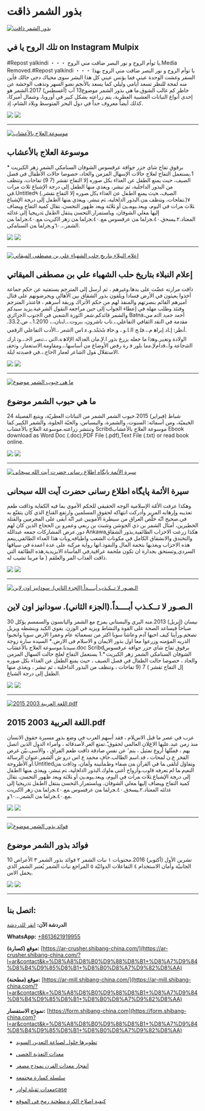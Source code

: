 # بذور الشمر ذاقت

<a href="https://swt.shibang-china.com/?l=ar&img&k=%D8%A8%D8%B0%D9%88%D8%B1+%D8%A7%D9%84%D8%B4%D9%85%D8%B1+%D8%B0%D8%A7%D9%82%D8%AA" target="_blank">![بذور الشمر ذاقت](http://static.shibang-china.com/all-800x300/610.jpg)</a>

## تلك الروح يا في on Instagram Mulpix
#Repost yalkindi ・・・ يا توأم الروح و نور البصر ضاقت مني الروح.Media Removed.#Repost yalkindi ・・・ يا توأم الروح و نور البصر ضاقت مني الروح بهذا السفر وغشت الوحدة عيني فما يؤنس عيني كل هذا البشر سوى محياك دجى حالك فأين منه لمحة للنظر تسعد أيامي وليلي كما يسعد بالأنجم نضو السهر وتذهب الوحشة عن خاطر كم غالب الشوق.ما هي بذور الشمر موضوع13 آب (أغسطس) 2017.الشمر هو إحدى أنواع النباتات العشبية العطرية، يتم زراعته بشكل كبير في أوروبا، وشمال أميركا، كذلك أيضاً معروف جداً في دول البحر المتوسط وبلاد الشام، إذ.


<a href="https://whatsapp.shibangsoft.com/WhatsApp.php" target="_blank" title="WhatsApp">![](http://static.shibang-china.com/icon/whatsapp.png)</a> <a href="https://swt.shibang-china.com/?l=ar&icon&k=%D8%A8%D8%B0%D9%88%D8%B1+%D8%A7%D9%84%D8%B4%D9%85%D8%B1+%D8%B0%D8%A7%D9%82%D8%AA" target="_blank">![](http://static.shibang-china.com/icon/chat-ar.png)</a>

---

<a href="https://swt.shibang-china.com/?l=ar&img&k=%D8%A8%D8%B0%D9%88%D8%B1+%D8%A7%D9%84%D8%B4%D9%85%D8%B1+%D8%B0%D8%A7%D9%82%D8%AA" target="_blank">![موسوعة العلاج بالأعشاب](http://static.shibang-china.com/all-800x300/169.jpg)</a>

## موسوعة العلاج بالأعشاب
برقوق تفاح شاي جزر جوافة عرقسوس الشوفان السنامكي الشمر زهر الكبريت * 1.يستعمل التفاح لعلاج حالات الإسهال المزمن والحاد، خصوصا حالات الأطفال في فصل الصيف، حيث يمنع الطفل عن الغذاء بكل صوره إلا التفاح تقشر (7 9) تفاحات، وتنظف من البذور الداخلية، ثم تبشر، ويغذي منها الطفل إلى درجة الإشباع ثلاث مرات في.Untitledاﻟﺼﻴف، ﺤﻴث ﻴﻤﻨﻊ اﻟطﻔل ﻋن اﻟﻐذاء ﺒﮐل ﺼوره إﻻ اﻟﺘﻔﺎح ﺘﻘﺸر.) ٩ ٧(.ﺘﻔﺎﺤﺎت، وﺘﻨظف ﻤن.اﻟﺒذور اﻟداﺨﻟﻴﺔ، ﺜم ﺘﺒﺸر، وﻴﻐذي ﻤﻨﻬﺎ اﻟطﻔل إﻟﯽ درﺠﺔ اﻹﺸﺒﺎع ﺜﻼث ﻤرات ﻓﻲ اﻟﻴوم، وﺒﻌد.ﻴوﻤ.ﻴن أو ﺜﻼﺜﺔ وﺒﻌد ظﻬور اﻟﺘﺤﺴن، ﺘﻘﻟل ﮐﻤﻴﺔ اﻟﺘﻔﺎح وﻴﻀﺎف إﻟﻴﻬﺎ ﻤﻐﻟﻲ اﻟﺸوﻓﺎن، وﺒﺎﺴﺘﻤرار.اﻟﺘﺤﺴن ﻴﻨﺘﻘل اﻟطﻔل ﺘدرﻴﺠﻴﺎ إﻟﯽ ﻏذاﺌﻪ اﻟﻤﻌﺘﺎد.٢.ﻴﺴﺤق.٤٠.ﺠراﻤﺎ ﻤن ﻋرﻗﺴوس ﻤﻊ.٤٠.ﺠراﻤﺎ ﻤن زﻫر اﻟﮐﺒرﻴت ﻤﻊ.٤٠.ﺠراﻤﺎ ﻤن اﻟﺸﻤر.،.٦٠و.ﺠراﻤﺎ ﻤن اﻟﺴﻨﺎﻤﮐﯽ.


<a href="https://whatsapp.shibangsoft.com/WhatsApp.php" target="_blank" title="WhatsApp">![](http://static.shibang-china.com/icon/whatsapp.png)</a> <a href="https://swt.shibang-china.com/?l=ar&icon&k=%D8%A8%D8%B0%D9%88%D8%B1+%D8%A7%D9%84%D8%B4%D9%85%D8%B1+%D8%B0%D8%A7%D9%82%D8%AA" target="_blank">![](http://static.shibang-china.com/icon/chat-ar.png)</a>

---

<a href="https://swt.shibang-china.com/?l=ar&img&k=%D8%A8%D8%B0%D9%88%D8%B1+%D8%A7%D9%84%D8%B4%D9%85%D8%B1+%D8%B0%D8%A7%D9%82%D8%AA" target="_blank">![إعلام النبلاء بتاريخ حلب الشهباء علي بن مصطفى الميقاتي](http://static.shibang-china.com/all-800x300/25.jpg)</a>

## إعلام النبلاء بتاريخ حلب الشهباء علي بن مصطفى الميقاتي
ذاقت مرارته عضّت على يدها.وغيرهم ، ثم أرسل إلى المترجم يستفتيه عن حكم جماعة أخذوا يعيثون في الأرض فسادا ويلقون بذور الشقاق بين الأهالي ويحرضونهم على قتال أميرهم القائم بنصرتهم والمنقذ لهم من حكم الأتراك وربقة أسرهم ، فاعتذر المترجم وقتئذ وطلب مهلة في إعطاء الجواب إلى حين مراجعة النقول الشرعية.يزيد سيدكم والشمر قائدكم.ﺷﻌﺭ ﺍﻟﺛﻭﺭﺓ ﺍﻟﺷﻌﺑﻲ ﻓﻲ ﺍﻟﺟﻧﻭﺏ ﺍﻟﺟﺯﺍﺋﺭﻱ Batnaأﺣﻣد ﺣﻣﯾد اﻟﺗﻣ ﻣﻲ، ﻣﻘدﻣﺔ ﻓﻲ اﻟﻧﻘد اﻟﺛﻘﺎﻓﻲ اﻟﺗﻔﺎﻋﻠﻲ.،.ﺗﺎب ﻧﺎﺷرون، ﺑﯾروت.،.ﻟﺑﻧﺎن،.، 1.2010.، ص.33.2. .أﻧظر: إ.ﺎد إﺑراﻫ م.،.ﻓﻠ ﺢ اﻟ ﺎ.و ، و.ﺣﺎﻓ ﷴ.و.ﻋ ﺎس اﻟﺷﻣر ،.اﻷدب اﻟﺗﻔﺎﻋﻠﻲ اﻟرﻗﻣﻲ اﻟوﻻدة وﺗﻐﯾﯾر.وﻫذا ﻣﺎ ﺟﻌﻠﻪ ﯾزرع ﺑذور ا.ﻹ.ﻣﺎن ﺎﻟﻌداﻟﺔ اﻹﻻﻫ ﺔ.اﻟﺗﻲ ،.ﺗﻧﺻر اﻟﺣ.،.وﺗ ﺎرك اﻟﺷﺟﺎﻋﺔ وا.،ﻗدامﻹ.ﻣﻣﺎ ﺑﻠور ﻓ رة رﻓض اﻷوﺿﺎع ﻣن أﺳﺎﺳﻬﺎ.،.وﻣﻘﺎوﻣﺔ.اﻻﺳﺗﻌﻣﺎر، وﺗﺣﻘﯾ اﻻﺳﺗﻘﻼل ﻘول اﻟﺷﺎﻋر ﻟﻌﻣﺎر اﻟﺣﺎج.،.ﻓﻲ ﻗﺻﯾدﺗﻪ ﻟﯾﻠﺔ.


<a href="https://whatsapp.shibangsoft.com/WhatsApp.php" target="_blank" title="WhatsApp">![](http://static.shibang-china.com/icon/whatsapp.png)</a> <a href="https://swt.shibang-china.com/?l=ar&icon&k=%D8%A8%D8%B0%D9%88%D8%B1+%D8%A7%D9%84%D8%B4%D9%85%D8%B1+%D8%B0%D8%A7%D9%82%D8%AA" target="_blank">![](http://static.shibang-china.com/icon/chat-ar.png)</a>

---

<a href="https://swt.shibang-china.com/?l=ar&img&k=%D8%A8%D8%B0%D9%88%D8%B1+%D8%A7%D9%84%D8%B4%D9%85%D8%B1+%D8%B0%D8%A7%D9%82%D8%AA" target="_blank">![ما هي حبوب الشمر موضوع](http://static.shibang-china.com/all-800x300/355.jpg)</a>

## ما هي حبوب الشمر موضوع
24 شباط (فبراير) 2015.حبوب الشمر الشمر من النباتات العطريّة، ويتبع الفصيلة الخيميّة، ومن أسمائه: السنوت، والشمرة، والبسباس، والحبّة الحلوة، والشمر الكبير.كما وتنتشر زراعته.موسوعة العلاج بالأعشاب Scribdموسوعة العلاج بالأعشاب Ebook download as Word Doc (.doc),PDF File (.pdf),Text File (.txt) or read book online.


<a href="https://whatsapp.shibangsoft.com/WhatsApp.php" target="_blank" title="WhatsApp">![](http://static.shibang-china.com/icon/whatsapp.png)</a> <a href="https://swt.shibang-china.com/?l=ar&icon&k=%D8%A8%D8%B0%D9%88%D8%B1+%D8%A7%D9%84%D8%B4%D9%85%D8%B1+%D8%B0%D8%A7%D9%82%D8%AA" target="_blank">![](http://static.shibang-china.com/icon/chat-ar.png)</a>

---

<a href="https://swt.shibang-china.com/?l=ar&img&k=%D8%A8%D8%B0%D9%88%D8%B1+%D8%A7%D9%84%D8%B4%D9%85%D8%B1+%D8%B0%D8%A7%D9%82%D8%AA" target="_blank">![سيرة الأئمة پایگاه اطلاع رسانی حضرت آیت الله سبحانی](http://static.shibang-china.com/all-800x300/1170.jpg)</a>

## سيرة الأئمة پایگاه اطلاع رسانی حضرت آیت الله سبحانی
وهكذا عرفت الأمّة الإسلامية الوجه الحقيقي للحكم الأموي بما فيه الكفاية وذاقت طعم تعذيبه وإرهابه المرير وأدركت انتهاكه لحقوق المسلمين وارتفع القناع الذي كان يتقنّع به في.صحيح انّه خلّص العراق من سيطرة الأمويين غير انّه أبقى على المجرمين والقتلة الخطيرين، أمثال الشمر بن ذي الجوشن وشبث بن ربعي وعمرو بن الحجاج الذين كان لهم دور.عرض المشاركات جمعه عبدالله Ankawaهكذا زرعت الاحزاب الطائفية,بذور الشقاق والتخندق والانشقاق الكامل في مكونات الشعب واطيافه,وبات هذا العداء الطائفي,ينعم هذه الاحزاب ويغذيها بتخمة المال والنفوذ.انها رواية مركبة على عدة اعمدة في سياقها السردي,وتستحق بجدارة ان تكون ملحمة عراقية,في المأساة الايزيدية,هذه الطائفة التي ذاقت العذاب المر والعلقم ( ما مربنا تشيب له.


<a href="https://whatsapp.shibangsoft.com/WhatsApp.php" target="_blank" title="WhatsApp">![](http://static.shibang-china.com/icon/whatsapp.png)</a> <a href="https://swt.shibang-china.com/?l=ar&icon&k=%D8%A8%D8%B0%D9%88%D8%B1+%D8%A7%D9%84%D8%B4%D9%85%D8%B1+%D8%B0%D8%A7%D9%82%D8%AA" target="_blank">![](http://static.shibang-china.com/icon/chat-ar.png)</a>

---

<a href="https://swt.shibang-china.com/?l=ar&img&k=%D8%A8%D8%B0%D9%88%D8%B1+%D8%A7%D9%84%D8%B4%D9%85%D8%B1+%D8%B0%D8%A7%D9%82%D8%AA" target="_blank">![الـصـور لا تــكـذب أبــــداً.(الجزء الثاني). سودانيز اون لاين](http://static.shibang-china.com/all-800x300/482.jpg)</a>

## الـصـور لا تــكـذب أبــــداً.(الجزء الثاني). سودانيز اون لاين
30 نيسان (إبريل) 2013.منه البري والبستاني يمزج مع الشمر واليانسون والسمسم يؤكل صباحاً فيساعد الصحة على القوة والنشاط ويزيد في الوزن. يقوي الكبد وينشطه ويزيل تضخم.ورأينا كيف احبها آدم وعاشا سويا اكثر من تسعمائة عام وعمرا الارض سويا وانجبوا الذريه المؤمنه وزرعوا معا اول بذور الايمان و الاسلام فى الارض.* السيدة سارة زوجة سيدنا.موسوعة العلاج بالأعشاب.doc Scribdبرقوق تفاح شاي جزر جوافة عرقسوس الشوفان السنامكي الشمر زهر الكبريت *.1 يستعمل التفاح لعلج حالت السهال المزمن والحاد ، خصوصا حالت الطفال في فصل الصيف ، حيث يمنع الطفل عن الغذاء بكل صوره إل التفاح تقشر ) 7 (9 تفاحات ، وتنظف من البذور الداخلية ، ثم تبشر ، ويغذي منها الطفل إلى درجة الشباع.


<a href="https://whatsapp.shibangsoft.com/WhatsApp.php" target="_blank" title="WhatsApp">![](http://static.shibang-china.com/icon/whatsapp.png)</a> <a href="https://swt.shibang-china.com/?l=ar&icon&k=%D8%A8%D8%B0%D9%88%D8%B1+%D8%A7%D9%84%D8%B4%D9%85%D8%B1+%D8%B0%D8%A7%D9%82%D8%AA" target="_blank">![](http://static.shibang-china.com/icon/chat-ar.png)</a>

---

<a href="https://swt.shibang-china.com/?l=ar&img&k=%D8%A8%D8%B0%D9%88%D8%B1+%D8%A7%D9%84%D8%B4%D9%85%D8%B1+%D8%B0%D8%A7%D9%82%D8%AA" target="_blank">![اللغة العربية 2003 2015.pdf](http://static.shibang-china.com/all-800x300/1235.jpg)</a>

## اللغة العربية 2003 2015.pdf
عرب في عصر ما قبل اﻻسﻼم ، فقد أسهم العرب في وضع بذور مسيرة حقوق اﻻنسان منذ زمن عيد.عليها اﻻعﻼن العالمي لحقوق.ّ.تمتع العر.ﻷصدقائه ، وأُمراء الدول الذين اتصل بهم ، فمثّلها أروع تمثيل ، ينمﱡ عن نفسٍ صادقة ذاقت طعم الفراق ، واﻷسى.بيّن غرض الفخر ع.ن لمحات ، قد.اسم الطالب.حاف محمد ع اس درو ش ألشمر.عنوان الرسالة أو.اﻷطروحة.Untitledوﺘﻔﺎؤل ﻟﺘﻟﻘﯽ ﻤﺎ ﻓﻲ اﻟﻘرآن ﻤن ﺼﻔﺎء وطﻤﺄﻨﻴﻨﺔ وأﻤﺎن، وذاﻗت ﻤن اﻟﻨﻌﻴم ﻤﺎ ﻟم ﺘﻌرﻓﻪ ﻗﻟوب.وأرواح أﻏﻨﯽ ﻤﻟوك.اﻟﺒذور اﻟداﺨﻟﻴﺔ، ﺜم ﺘﺒﺸر، وﻴﻐذي ﻤﻨﻬﺎ اﻟطﻔل إﻟﯽ درﺠﺔ اﻹﺸﺒﺎع ﺜﻼث ﻤرات ﻓﻲ اﻟﻴوم، وﺒﻌد.ﻴوﻤ.ﻴن أو ﺜﻼﺜﺔ وﺒﻌد ظﻬور اﻟﺘﺤﺴن، ﺘﻘﻟل ﮐﻤﻴﺔ اﻟﺘﻔﺎح وﻴﻀﺎف إﻟﻴﻬﺎ ﻤﻐﻟﻲ اﻟﺸوﻓﺎن، وﺒﺎﺴﺘﻤرار.اﻟﺘﺤﺴن ﻴﻨﺘﻘل اﻟطﻔل ﺘدرﻴﺠﻴﺎ إﻟﯽ ﻏذاﺌﻪ اﻟﻤﻌﺘﺎد.٢.ﻴﺴﺤق.٤٠.ﺠراﻤﺎ ﻤن ﻋرﻗﺴوس ﻤﻊ.٤٠.ﺠراﻤﺎ ﻤن زﻫر اﻟﮐﺒرﻴت ﻤﻊ.٤٠.ﺠراﻤﺎ ﻤن اﻟﺸﻤر.،.٦٠و.


<a href="https://whatsapp.shibangsoft.com/WhatsApp.php" target="_blank" title="WhatsApp">![](http://static.shibang-china.com/icon/whatsapp.png)</a> <a href="https://swt.shibang-china.com/?l=ar&icon&k=%D8%A8%D8%B0%D9%88%D8%B1+%D8%A7%D9%84%D8%B4%D9%85%D8%B1+%D8%B0%D8%A7%D9%82%D8%AA" target="_blank">![](http://static.shibang-china.com/icon/chat-ar.png)</a>

---

<a href="https://swt.shibang-china.com/?l=ar&img&k=%D8%A8%D8%B0%D9%88%D8%B1+%D8%A7%D9%84%D8%B4%D9%85%D8%B1+%D8%B0%D8%A7%D9%82%D8%AA" target="_blank">![فوائد بذور الشمر موضوع](http://static.shibang-china.com/all-800x300/947.jpg)</a>

## فوائد بذور الشمر موضوع
10 تشرين الأول (أكتوبر) 2016.محتويات ١ نبات الشمر ٢ فوائد بذور الشمر ٣ الأعراض الجانبيّة وأمان الاستخدام ٤ التفاعلات الدوائيّة ٥ المراجع نبات الشمر يُعتبر الشمر الذي يحمل الاس.

<a href="https://whatsapp.shibangsoft.com/WhatsApp.php" target="_blank" title="WhatsApp">![](http://static.shibang-china.com/icon/whatsapp.png)</a> <a href="https://swt.shibang-china.com/?l=ar&icon&k=%D8%A8%D8%B0%D9%88%D8%B1+%D8%A7%D9%84%D8%B4%D9%85%D8%B1+%D8%B0%D8%A7%D9%82%D8%AA" target="_blank">![](http://static.shibang-china.com/icon/chat-ar.png)</a>

---
## اتصل بنا:

**الدردشة الآن:** [انقر للدردشة](https://swt.shibang-china.com?l=ar&contact&k=%D8%A8%D8%B0%D9%88%D8%B1+%D8%A7%D9%84%D8%B4%D9%85%D8%B1+%D8%B0%D8%A7%D9%82%D8%AA)

**WhatsApp:**  [+8613621919955](https://whatsapp.shibangsoft.com/WhatsApp.php)

**موقع (كسارة):** [https://ar-crusher.shibang-china.com/](https://ar-crusher.shibang-china.com/?l=ar&contact&k=%D8%A8%D8%B0%D9%88%D8%B1+%D8%A7%D9%84%D8%B4%D9%85%D8%B1+%D8%B0%D8%A7%D9%82%D8%AA)

**موقع (مطحنة):** [https://ar-mill.shibang-china.com/](https://ar-mill.shibang-china.com/?l=ar&contact&k=%D8%A8%D8%B0%D9%88%D8%B1+%D8%A7%D9%84%D8%B4%D9%85%D8%B1+%D8%B0%D8%A7%D9%82%D8%AA)

**نموذج الاستفسار:** [https://form.shibang-china.com](https://form.shibang-china.com?l=ar&contact&k=%D8%A8%D8%B0%D9%88%D8%B1+%D8%A7%D9%84%D8%B4%D9%85%D8%B1+%D8%B0%D8%A7%D9%82%D8%AA)

* [تطويرها حلول لصناعة التعدين السويد](../23/%D8%AA%D8%B7%D9%88%D9%8A%D8%B1%D9%87%D8%A7%20%D8%AD%D9%84%D9%88%D9%84%20%D9%84%D8%B5%D9%86%D8%A7%D8%B9%D8%A9%20%D8%A7%D9%84%D8%AA%D8%B9%D8%AF%D9%8A%D9%86%20%D8%A7%D9%84%D8%B3%D9%88%D9%8A%D8%AF.md)

* [معدات التغذية الحصى](../23/%D9%85%D8%B9%D8%AF%D8%A7%D8%AA%20%D8%A7%D9%84%D8%AA%D8%BA%D8%B0%D9%8A%D8%A9%20%D8%A7%D9%84%D8%AD%D8%B5%D9%89.md)

* [انفجار معدات الفرن نموذج مصغر](../23/%D8%A7%D9%86%D9%81%D8%AC%D8%A7%D8%B1%20%D9%85%D8%B9%D8%AF%D8%A7%D8%AA%20%D8%A7%D9%84%D9%81%D8%B1%D9%86%20%D9%86%D9%85%D9%88%D8%B0%D8%AC%20%D9%85%D8%B5%D8%BA%D8%B1.md)

* [سلسلة كسارة مجتمعة](../25/%D8%B3%D9%84%D8%B3%D9%84%D8%A9%20%D9%83%D8%B3%D8%A7%D8%B1%D8%A9%20%D9%85%D8%AC%D8%AA%D9%85%D8%B9%D8%A9.md)

* [معدات ثقيلة لوادرcase](../22/%D9%85%D8%B9%D8%AF%D8%A7%D8%AA%20%D8%AB%D9%82%D9%8A%D9%84%D8%A9%20%D9%84%D9%88%D8%A7%D8%AF%D8%B1case.md)

* [كيفية إصلاح الكرة مطحنة رمح في الموقع](../23/%D9%83%D9%8A%D9%81%D9%8A%D8%A9%20%D8%A5%D8%B5%D9%84%D8%A7%D8%AD%20%D8%A7%D9%84%D9%83%D8%B1%D8%A9%20%D9%85%D8%B7%D8%AD%D9%86%D8%A9%20%D8%B1%D9%85%D8%AD%20%D9%81%D9%8A%20%D8%A7%D9%84%D9%85%D9%88%D9%82%D8%B9.md)